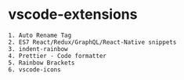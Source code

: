 # vscode-extensions

```
1. Auto Rename Tag
2. ES7 React/Redux/GraphQL/React-Native snippets
3. indent-rainbow
4. Prettier - Code formatter
5. Rainbow Brackets
6. vscode-icons
```
